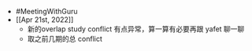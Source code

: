 - #MeetingWithGuru
- [[Apr 21st, 2022]]
	- 新的overlap study conflict 有点异常，算一算有必要再跟 yafet 聊一聊
	- 取之前几期的总 conflict